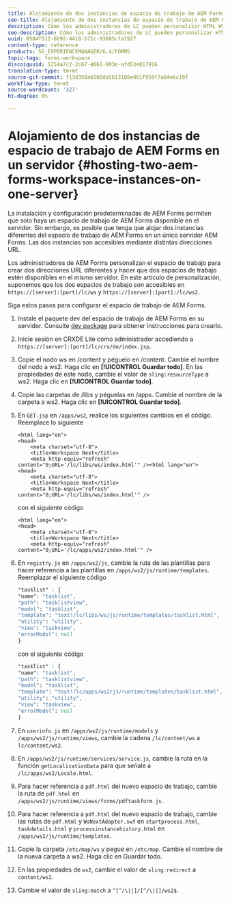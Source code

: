 ```yaml
---
title: Alojamiento de dos instancias de espacio de trabajo de AEM Forms en un servidor
seo-title: Alojamiento de dos instancias de espacio de trabajo de AEM Forms en un servidor
description: Cómo los administradores de LC pueden personalizar HTML WS para alojar dos instancias en un único servidor accesible a través de distintas direcciones URL.
seo-description: Cómo los administradores de LC pueden personalizar HTML WS para alojar dos instancias en un único servidor accesible a través de distintas direcciones URL.
uuid: 0584f512-6b92-4418-b71c-93605cfa1927
content-type: reference
products: SG_EXPERIENCEMANAGER/6.4/FORMS
topic-tags: forms-workspace
discoiquuid: 1254a7c2-2c67-4661-803e-afd53e817916
translation-type: tm+mt
source-git-commit: f13d358a6508da5813186ed61f959f7a84e6c19f
workflow-type: tm+mt
source-wordcount: '327'
ht-degree: 0%

---
```



# Alojamiento de dos instancias de espacio de trabajo de AEM Forms en un servidor {#hosting-two-aem-forms-workspace-instances-on-one-server}

La instalación y configuración predeterminadas de AEM Forms permiten que solo haya un espacio de trabajo de AEM Forms disponible en el servidor. Sin embargo, es posible que tenga que alojar dos instancias diferentes del espacio de trabajo de AEM Forms en un único servidor AEM Forms. Las dos instancias son accesibles mediante distintas direcciones URL.

Los administradores de AEM Forms personalizan el espacio de trabajo para crear dos direcciones URL diferentes y hacer que dos espacios de trabajo estén disponibles en el mismo servidor. En este artículo de personalización, suponemos que los dos espacios de trabajo son accesibles en `https://[server]:[port]/lc/ws` y `https://[server]:[port]:/lc/ws2`.

Siga estos pasos para configurar el espacio de trabajo de AEM Forms.

1. Instale el paquete dev del espacio de trabajo de AEM Forms en su servidor. Consulte [dev package](/help/forms/using/introduction-customizing-html-workspace.md#p-crx-package-p) para obtener instrucciones para crearlo.
1. Inicie sesión en CRXDE Lite como administrador accediendo a `https://[server]:[port]/lc/crx/de/index.jsp`.
1. Copie el nodo ws en /content y péguelo en /content. Cambie el nombre del nodo a ws2. Haga clic en **[!UICONTROL Guardar todo]**. En las propiedades de este nodo, cambie el valor de `sling:resourceType` a ws2. Haga clic en **[!UICONTROL Guardar todo]**.

1. Copie las carpetas de /libs y péguelas en /apps. Cambie el nombre de la carpeta a ws2. Haga clic en **[!UICONTROL Guardar todo]**.
1. En `GET.jsp` en `/apps/ws2`, realice los siguientes cambios en el código. Reemplace lo siguiente

   ```
   <html lang="en">
   <head>
       <meta charset="utf-8">
       <title>Workspace Next</title>
       <meta http-equiv="refresh" content="0;URL='/lc/libs/ws/index.html'" /><html lang="en">
   <head>
       <meta charset="utf-8">
       <title>Workspace Next</title>
       <meta http-equiv="refresh" content="0;URL='/lc/libs/ws/index.html'" />
   ```

   con el siguiente código

   ```
   <html lang="en">
   <head>
       <meta charset="utf-8">
       <title>Workspace Next</title>
       <meta http-equiv="refresh" content="0;URL='/lc/apps/ws2/index.html'" />
   ```

1. En `registry.js` en `/apps/ws2/js`, cambie la ruta de las plantillas para hacer referencia a las plantillas en `/apps/ws2/js/runtime/templates`. Reemplazar el siguiente código

   ```css
   "tasklist" : {
   "name": "tasklist",
   "path": "tasklistview",
   "model": "tasklist",
   "template": "text!/lc/libs/ws/js/runtime/templates/tasklist.html",
   "utility": "utility",
   "view": "taskview",
   "errorModel": null
   }
   ```

   con el siguiente código

   ```css
   "tasklist" : {
   "name": "tasklist",
   "path": "tasklistview",
   "model": "tasklist",
   "template": "text!/lc/apps/ws2/js/runtime/templates/tasklist.html",
   "utility": "utility",
   "view": "taskview",
   "errorModel": null
   }
   ```

1. En `userinfo.js` en `/apps/ws2/js/runtime/models` y `/apps/ws2/js/runtime/views`, cambie la cadena `/lc/content/ws` a `lc/content/ws2`.

1. En `/apps/ws2/js/runtime/services/service.js`, cambie la ruta en la función `getLocalizationData` para que señale a `/lc/apps/ws2/Locale.html`.

1. Para hacer referencia a `pdf.html` del nuevo espacio de trabajo, cambie la ruta de `pdf.html` en `/apps/ws2/js/runtime/views/forms/pdftaskform.js`.

1. Para hacer referencia a `pdf.html` del nuevo espacio de trabajo, cambie las rutas de `pdf.html` y `WsNextAdapter.swf` en `startprocess.html`, `taskdetails.html` y `processinstancehistory.html` en `/apps/ws2/js/runtime/templates`.

1. Copie la carpeta `/etc/map/ws` y pegue en `/etc/map`. Cambie el nombre de la nueva carpeta a ws2. Haga clic en Guardar todo.

1. En las propiedades de `ws2`, cambie el valor de `sling:redirect` a `content/ws2`.

1. Cambie el valor de `sling:match` a `^[^/\||]/[^/\||]/ws2$`.
